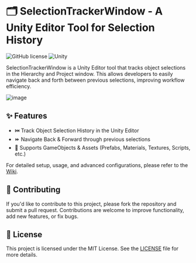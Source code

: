 # 🗂 SelectionTrackerWindow - A Unity Editor Tool for Selection History
 
![GitHub license](https://img.shields.io/badge/license-MIT-blue.svg) 
![Unity](https://img.shields.io/badge/Unity-2021.3%2B-orange)

SelectionTrackerWindow is a Unity Editor tool that tracks object selections in the Hierarchy and Project window. This allows developers to easily navigate back and forth between previous selections, improving workflow efficiency.

![image](https://github.com/user-attachments/assets/7c93bcef-9ba5-4398-9404-f90efcfc0a83)


## ✨ Features
- ⏮️ Track Object Selection History in the Unity Editor
- ⏩ Navigate Back & Forward through previous selections
- 🔄 Supports GameObjects & Assets (Prefabs, Materials, Textures, Scripts, etc.)

For detailed setup, usage, and advanced configurations, please refer to the [Wiki](https://github.com/dennis112999/Unity-Selection-Tracker-Window/wiki).

## 🤝 Contributing
If you'd like to contribute to this project, please fork the repository and submit a pull request. Contributions are welcome to improve functionality, add new features, or fix bugs.

## 📝 License

This project is licensed under the MIT License. See the [LICENSE](LICENSE) file for more details.
